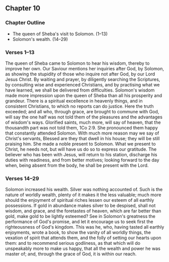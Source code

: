 ## Chapter 10

### Chapter Outline

- The queen of Sheba's visit to Solomon. (1–13)
- Solomon's wealth. (14–29)

### Verses 1–13

The queen of Sheba came to Solomon to hear his wisdom, thereby to improve her own. Our Saviour mentions her inquiries after God, by Solomon, as showing the stupidity of those who inquire not after God, by our Lord Jesus Christ. By waiting and prayer, by diligently searching the Scriptures, by consulting wise and experienced Christians, and by practising what we have learned, we shall be delivered from difficulties. Solomon's wisdom made more impression upon the queen of Sheba than all his prosperity and grandeur. There is a spiritual excellence in heavenly things, and in consistent Christians, to which no reports can do justice. Here the truth exceeded; and all who, through grace, are brought to commune with God, will say the one half was not told them of the pleasures and the advantages of wisdom's ways. Glorified saints, much more, will say of heaven, that the thousandth part was not told them, 1Co 2:9. She pronounced them happy that constantly attended Solomon. With much more reason may we say of Christ's servants, Blessed are they that dwell in his house; they will be still praising him. She made a noble present to Solomon. What we present to Christ, he needs not, but will have us do so to express our gratitude. The believer who has been with Jesus, will return to his station, discharge his duties with readiness, and from better motives; looking forward to the day when, being absent from the body, he shall be present with the Lord.

### Verses 14–29

Solomon increased his wealth. Silver was nothing accounted of. Such is the nature of worldly wealth, plenty of it makes it the less valuable; much more should the enjoyment of spiritual riches lessen our esteem of all earthly possessions. If gold in abundance makes silver to be despised, shall not wisdom, and grace, and the foretastes of heaven, which are far better than gold, make gold to be lightly esteemed? See in Solomon's greatness the performance of God's promise, and let it encourage us to seek first the righteousness of God's kingdom. This was he, who, having tasted all earthly enjoyments, wrote a book, to show the vanity of all worldly things, the vexation of spirit that attends them, and the folly of setting our hearts upon them: and to recommend serious godliness, as that which will do unspeakably more to make us happy, that all the wealth and power he was master of; and, through the grace of God, it is within our reach.

